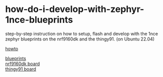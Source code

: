 # how-do-i-develop-with-zephyr-1nce-blueprints
step-by-step instruction on how to setup, flash and develop with the 1nce zephyr blueprints on the nrf9160dk and the thingy91. (on Ubuntu 22.04)

[howto](https://github.com/itsoctotv/how-do-i-develop-with-zephyr-1nce-blueprints/blob/main/howto.md)

[blueprints](https://help.1nce.com/dev-hub/docs/sdk-blueprints-zephyr)  
[nrf9160dk board](https://www.nordicsemi.com/-/media/Software-and-other-downloads/Product-Briefs/nRF9160-DK-product-brief.pdf)  
[thingy91 board](https://www.nordicsemi.com/-/media/Software-and-other-downloads/Product-Briefs/Nordic-Thingy-91-PB.pdf)  
